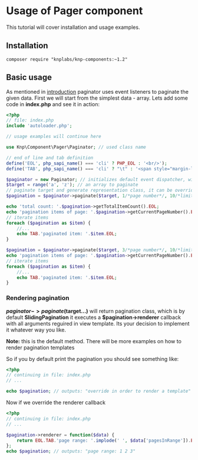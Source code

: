 # Usage of Pager component

This tutorial will cover installation and usage examples.

## Installation

    composer require "knplabs/knp-components:~1.2"

## Basic usage

As mentioned in [introduction](https://github.com/knplabs/knp-components/tree/master/doc/pager/intro.md)
paginator uses event listeners to paginate the given data. First we will start from the simplest data - array.
Lets add some code in **index.php** and see it in action:

``` php
<?php
// file: index.php
include 'autoloader.php';

// usage examples will continue here

use Knp\Component\Pager\Paginator; // used class name

// end of line and tab definition
define('EOL', php_sapi_name() === 'cli' ? PHP_EOL : '<br/>');
define('TAB', php_sapi_name() === 'cli' ? "\t" : '<span style="margin-left:25px"/>');

$paginator = new Paginator; // initializes default event dispatcher, with standard listeners
$target = range('a', 'z'); // an array to paginate
// paginate target and generate representation class, it can be overrided by event listener
$pagination = $paginator->paginate($target, 1/*page number*/, 10/*limit per page*/);

echo 'total count: '.$pagination->getTotalItemCount().EOL;
echo 'pagination items of page: '.$pagination->getCurrentPageNumber().EOL;
// iterate items
foreach ($pagination as $item) {
    //...
    echo TAB.'paginated item: '.$item.EOL;
}

$pagination = $paginator->paginate($target, 3/*page number*/, 10/*limit per page*/);
echo 'pagination items of page: '.$pagination->getCurrentPageNumber().EOL;
// iterate items
foreach ($pagination as $item) {
    //...
    echo TAB.'paginated item: '.$item.EOL;
}
```

### Rendering pagination

**$paginator->paginate($target...)** will return pagination class, which is by
default **SlidingPagination** it executes a **$pagination->renderer** callback
with all arguments reguired in view template. Its your decision to implement
it whatever way you like.

**Note:** this is the default method. There will be more examples on how to render pagination templates

So if you by default print the pagination you should see something like:

``` php
<?php
// continuing in file: index.php
// ...

echo $pagination; // outputs: "override in order to render a template"
```

Now if we override the renderer callback

``` php
<?php
// continuing in file: index.php
// ...

$pagination->renderer = function($data) {
    return EOL.TAB.'page range: '.implode(' ', $data['pagesInRange']).EOL;
};
echo $pagination; // outputs: "page range: 1 2 3"
```

